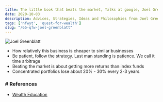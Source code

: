 ```yaml
---
title: The little book that beats the market, Talks at google, Joel Greenblatt
date: 2020-10-03
description: Advices, Strategies, Ideas and Philosophies from Joel Greenblatt
tags: ['nfwyt', 'quest-for-wealth']
slug: "/65-qfw-joel-greenblatt"
---
```


![Joel Greenblatt](assets/65-JoelGreenblatt.png)

* How relatively this business is cheaper to similar businesses
* Be patient, follow the strategy. Last man standing is patience. We call it time arbitrage
* Beating the market is about getting more returns than  index funds
* Concentrated portfolios lose about 20% - 30% every 2-3 years. 


### # References
* [Wealth Education](40-wealth-education)
